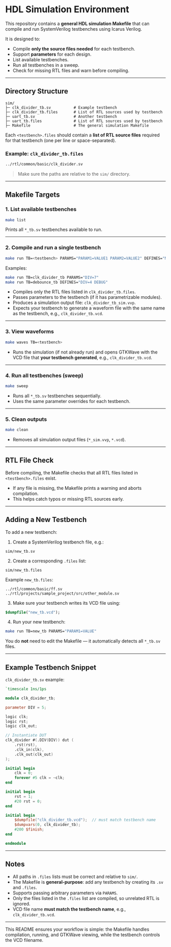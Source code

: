 # HDL Simulation Environment

This repository contains a **general HDL simulation Makefile** that can compile and run SystemVerilog testbenches using Icarus Verilog.  

It is designed to:  

- Compile **only the source files needed** for each testbench.  
- Support **parameters** for each design.  
- List available testbenches.  
- Run all testbenches in a sweep.  
- Check for missing RTL files and warn before compiling.  

---

## Directory Structure

```
sim/
├─ clk_divider_tb.sv          # Example testbench
├─ clk_divider_tb.files       # List of RTL sources used by testbench
├─ uart_tb.sv                 # Another testbench
├─ uart_tb.files              # List of RTL sources used by testbench
├─ Makefile                   # The general simulation Makefile
```

Each `<testbench>.files` should contain a **list of RTL source files** required for that testbench (one per line or space-separated).  

### Example: `clk_divider_tb.files`

```bash
../rtl/common/basic/clk_divider.sv
```

> Make sure the paths are relative to the `sim/` directory.

---

## Makefile Targets

### 1. List available testbenches

```bash
make list
```

Prints all `*_tb.sv` testbenches available to run.

---

### 2. Compile and run a single testbench

```bash
make run TB=<testbench> PARAMS="PARAM1=VALUE1 PARAM2=VALUE2" DEFINES="MACRO1 MACRO2=VALUE"
```

Examples:

``` bash
make run TB=clk_divider_tb PARAMS="DIV=7"
make run TB=debounce_tb DEFINES="DIV=4 DEBUG"
```

- Compiles only the RTL files listed in `clk_divider_tb.files`.  
- Passes parameters to the testbench (if it has parametrizable modules).  
- Produces a simulation output file: `clk_divider_tb_sim.vvp`.  
- Expects your testbench to generate a waveform file with the same name as the testbench, e.g., `clk_divider_tb.vcd`.

---

### 3. View waveforms

```bash
make waves TB=<testbench>
```

- Runs the simulation (if not already run) and opens GTKWave with the VCD file that **your testbench generated**, e.g., `clk_divider_tb.vcd`.

---

### 4. Run all testbenches (sweep)

```bash
make sweep
```

- Runs all `*_tb.sv` testbenches sequentially.  
- Uses the same parameter overrides for each testbench.

---

### 5. Clean outputs

```bash
make clean
```

- Removes all simulation output files (`*_sim.vvp`, `*.vcd`).

---

## RTL File Check

Before compiling, the Makefile checks that all RTL files listed in `<testbench>.files` exist.  

- If any file is missing, the Makefile prints a warning and aborts compilation.  
- This helps catch typos or missing RTL sources early.

---

## Adding a New Testbench

To add a new testbench:

1. Create a SystemVerilog testbench file, e.g.:

```
sim/new_tb.sv
```

2. Create a corresponding `.files` list:

```
sim/new_tb.files
```

Example `new_tb.files`:

```
../rtl/common/basic/ff.sv
../rtl/projects/sample_project/src/other_module.sv
```

3. Make sure your testbench writes its VCD file using:

```systemverilog
$dumpfile("new_tb.vcd");
```

4. Run your new testbench:

```bash
make run TB=new_tb PARAMS="PARAM1=VALUE"
```

You do **not** need to edit the Makefile — it automatically detects all `*_tb.sv` files.

---

## Example Testbench Snippet

`clk_divider_tb.sv` example:

```verilog
`timescale 1ns/1ps

module clk_divider_tb;

parameter DIV = 5;

logic clk;
logic rst;
logic clk_out;

// Instantiate DUT
clk_divider #(.DIV(DIV)) dut (
    .rst(rst),
    .clk_in(clk),
    .clk_out(clk_out)
);

initial begin
    clk = 0;
    forever #5 clk = ~clk;
end

initial begin
    rst = 1;
    #20 rst = 0;
end

initial begin
    $dumpfile("clk_divider_tb.vcd");  // must match testbench name
    $dumpvars(0, clk_divider_tb);
    #200 $finish;
end

endmodule
```

---

## Notes

- All paths in `.files` lists must be correct and relative to `sim/`.  
- The Makefile is **general-purpose**: add any testbench by creating its `.sv` and `.files`.  
- Supports passing arbitrary parameters via `PARAMS`.  
- Only the files listed in the `.files` list are compiled, so unrelated RTL is ignored.  
- VCD file name **must match the testbench name**, e.g., `clk_divider_tb.vcd`.

---

This README ensures your workflow is simple: the Makefile handles compilation, running, and GTKWave viewing, while the testbench controls the VCD filename.
